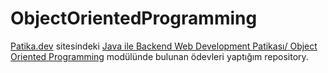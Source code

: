 # ObjectOrientedProgramming
[Patika.dev](https://www.patika.dev) sitesindeki [Java ile Backend Web Development Patikası/ Object Oriented Programming](https://app.patika.dev/moduller/oop) modülünde bulunan ödevleri yaptığım repository.
